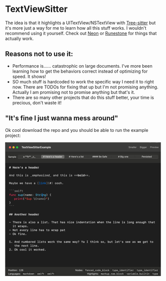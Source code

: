 # TextViewSitter

The idea is that it highlights a UITextView/NSTextView with [Tree-sitter](https://tree-sitter.github.io/tree-sitter/) but it's more just a way for me to learn how all this stuff works. I wouldn't recommend using it yourself. Check out [Neon](https://github.com/chimehq/neon) or [Runestone](https://github.com/simonbs/Runestone) for things that actually work.

## Reasons not to use it:

- Performance is...... catastrophic on large documents. I've more been learning how to get the behaviors correct instead of optimizing for speed. It shows!
- SO much stuff is hardcoded to work the specific way I need it to right now. There are TODOs for fixing that up but I'm not promising anything. Actually I am promising not to promise anything but that's it.
- There are so many other projects that do this stuff better, your time is precious, don't waste it!

## "It's fine I just wanna mess around"

Ok cool download the repo and you should be able to run the example project:

![Screenshot of the example app](.github/example.png)
